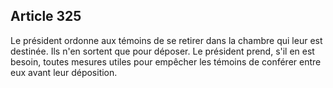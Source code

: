 Article 325
----
Le président ordonne aux témoins de se retirer dans la chambre qui leur est
destinée. Ils n'en sortent que pour déposer. Le président prend, s'il en est
besoin, toutes mesures utiles pour empêcher les témoins de conférer entre eux
avant leur déposition.

